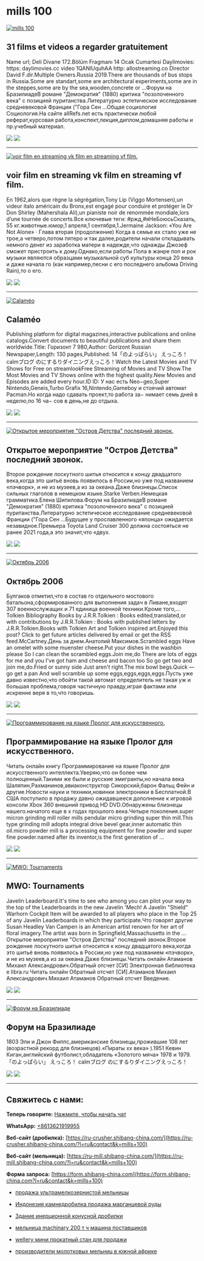 # mills 100

<a href="https://swt.shibang-china.com/?l=ru&img&k=mills+100" target="_blank">![mills 100](http://static.shibang-china.com/all-800x300/445.jpg)</a>

## 31 films et videos a regarder gratuitement
Name url; Deli Divane 172.B&#246;l&#252;m Fragmanı 14 Ocak Cumartesi Daylimovies: https: daylimovies.cc video 1QANlUquhAA http: allostreaming.co Director David F.dir.Multiple Owners.Russia 2019.There are thousands of bus stops in Russia.Some are standart,some are architectural experiments,some are in the steppes,some are by the sea,wooden,concrete or …Форум на БразилиадеВ романе &quot;Демократия&quot; (1880) критика &quot;позолоченного века&quot; с позицией пуританства.Литературно эстетическое исследование средневековой Франции (&quot;Гора Сен …Общая социология Социология.На сайте allRefs.net есть практически любой реферат,курсовая работа,конспект,лекция,диплом,домашняя работы и пр.учебный материал.


<a href="https://whatsapp.shibangsoft.com/WhatsApp.php" target="_blank" title="WhatsApp">![](http://static.shibang-china.com/icon/whatsapp.png)</a> <a href="https://swt.shibang-china.com/?l=ru&icon&k=mills+100" target="_blank">![](http://static.shibang-china.com/icon/chat-ru.png)</a>

---

<a href="https://swt.shibang-china.com/?l=ru&img&k=mills+100" target="_blank">![voir film en streaming vk film en streaming vf film.](http://static.shibang-china.com/all-800x300/585.jpg)</a>

## voir film en streaming vk film en streaming vf film.
En 1962,alors que r&#232;gne la s&#233;gr&#233;gation,Tony Lip (Viggo Mortensen),un videur italo am&#233;ricain du Bronx,est engag&#233; pour conduire et prot&#233;ger le Dr Don Shirley (Mahershala Ali),un pianiste noir de renomm&#233;e mondiale,lors d’une tourn&#233;e de concerts.Все ключевые теги: #ржд,#яНеБоюсьСказать, 55 кг.животные.юмор,1 апреля,1 сентября,1.Jermaine Jackson: &#171;You Are Not Alone&#187;&nbsp;&#0183;&#32;Глава вторая (продолжение) Когда в семье их стало уже не трое,а четверо,потом пятеро и так далее,родители начали откладывать немного денег из заработка матери в надежде,что однажды Джозеф сможет пристроить к дому.Однако,если работы Пола в жанре поп и рок музыки являются образцами музыкальной суб культуры конца 20 века и даже начала го (как например,песни с его последнего альбома Driving Rain),то о его.


<a href="https://whatsapp.shibangsoft.com/WhatsApp.php" target="_blank" title="WhatsApp">![](http://static.shibang-china.com/icon/whatsapp.png)</a> <a href="https://swt.shibang-china.com/?l=ru&icon&k=mills+100" target="_blank">![](http://static.shibang-china.com/icon/chat-ru.png)</a>

---

<a href="https://swt.shibang-china.com/?l=ru&img&k=mills+100" target="_blank">![Calam&#233;o](http://static.shibang-china.com/all-800x300/1341.jpg)</a>

## Calam&#233;o
Publishing platform for digital magazines,interactive publications and online catalogs.Convert documents to beautiful publications and share them worldwide.Title: Горизонт 7 980,Author: Gorizont Russian Newspaper,Length: 130 pages,Published: 14「のよっぱらい」 えっころ！ calmブログ のにするりダイニングえっころ！Watch the Latest Movies and TV Shows for Free on streamlookFree Streaming of Movies and TV Show.The Most Movies and TV Shows online with the highest quality.New Movies and Episodes are added every hour.ID ID: У нас есть Neo−geo,Super Nintendo,Geneis,Turbo Grafix 16,Nintendo,Gameboy и стоячий автомат Pacman.Но когда надо сдавать проект,то работа за− нимает семь дней в неделю,по 16 ча− сов в день,не до отдыха.


<a href="https://whatsapp.shibangsoft.com/WhatsApp.php" target="_blank" title="WhatsApp">![](http://static.shibang-china.com/icon/whatsapp.png)</a> <a href="https://swt.shibang-china.com/?l=ru&icon&k=mills+100" target="_blank">![](http://static.shibang-china.com/icon/chat-ru.png)</a>

---

<a href="https://swt.shibang-china.com/?l=ru&img&k=mills+100" target="_blank">![Открытое мероприятие &quot;Остров Детства&quot; последний звонок.](http://static.shibang-china.com/all-800x300/1127.jpg)</a>

## Открытое мероприятие &quot;Остров Детства&quot; последний звонок.
Второе рождение лоскутного шитья относится к концу двадцатого века,когда это шитьё вновь появилось в России,но уже под названием &#171;пэчворк&#187;, и не из музеев,а из за океана.Даже близнецы.Список сильных глаголов в немецком языке.Starke Verben.Немецкая грамматика.Елена Шипилова.Форум на БразилиадеВ романе &quot;Демократия&quot; (1880) критика &quot;позолоченного века&quot; с позицией пуританства.Литературно эстетическое исследование средневековой Франции (&quot;Гора Сен …Будущее у прославленного &#171;японца&#187; ожидается незавидное.Премьера Toyota Land Cruiser 300 должна состояться не ранее 2021 года,а это значит,что &#171;двух.


<a href="https://whatsapp.shibangsoft.com/WhatsApp.php" target="_blank" title="WhatsApp">![](http://static.shibang-china.com/icon/whatsapp.png)</a> <a href="https://swt.shibang-china.com/?l=ru&icon&k=mills+100" target="_blank">![](http://static.shibang-china.com/icon/chat-ru.png)</a>

---

<a href="https://swt.shibang-china.com/?l=ru&img&k=mills+100" target="_blank">![Октябрь 2006](http://static.shibang-china.com/all-800x300/957.jpg)</a>

## Октябрь 2006
Булгаков отметил,что в состав го отдельного мостового батальона,сформированного для выполнения задач в Ливане,входят 307 военнослужащих и 71 единица военной техники.Кроме того,…Tolkien Bibliography Books by J.R.R.Tolkien : Books edited,translated,or with contributions by J.R.R.Tolkien : Books with published letters by J.R.R.Tolkien.Books with Tolkien Art and Tolkien inspired art.Enjoyed this post? Click to get future articles delivered by email or get the RSS feed.McCartney.День за днем.Анатолий Максимов.Scrambled eggs Have an omelet with some muenster cheese.Put your dishes in the washbin please So I can clean the scrambled eggs.Join me,do There are lots of eggs for me and you I've got ham and cheese and bacon too So go get two and join me,do.Fried or sunny side Just aren't right.The mix bowl begs.Quick — go get a pan And well scramble up some eggs,eggs,eggs,eggs.Пусть уже давно известно,что обойти такой автомат определитель не такая уж и большая проблема,говоря частичную правду,играя фактами или искренне веря в то,что говоришь.


<a href="https://whatsapp.shibangsoft.com/WhatsApp.php" target="_blank" title="WhatsApp">![](http://static.shibang-china.com/icon/whatsapp.png)</a> <a href="https://swt.shibang-china.com/?l=ru&icon&k=mills+100" target="_blank">![](http://static.shibang-china.com/icon/chat-ru.png)</a>

---

<a href="https://swt.shibang-china.com/?l=ru&img&k=mills+100" target="_blank">![Программирование на языке Пролог для искусственного.](http://static.shibang-china.com/all-800x300/579.jpg)</a>

## Программирование на языке Пролог для искусственного.
Читать онлайн книгу Программирование на языке Пролог для искусственного интеллекта.Уверяю,что он более чем полноценный.Такими же были и русские эмигранты,но начала века Шаляпин,Рахманинов,авиаконструктор Сикорский,барон Фальц Фейн и другие.Новости науки и техники,новинки электроники в Бесплатной.В США поступило в продажу давно ожидавшееся дополнение к игровой консоли Xbox 360 внешний привод HD DVD.Обнаружены близнецы нашего.начатого еще в х годах прошлого века.Четыре поколения.super micron grinding mill roller mills pendular micro grinding super thin mill.This type grinding mill adopts integral drive bevel gear,inner automatic thin oil.micro powder mill is a processing equipment for fine powder and super fine powder.named after its inventor,is the first generation of …


<a href="https://whatsapp.shibangsoft.com/WhatsApp.php" target="_blank" title="WhatsApp">![](http://static.shibang-china.com/icon/whatsapp.png)</a> <a href="https://swt.shibang-china.com/?l=ru&icon&k=mills+100" target="_blank">![](http://static.shibang-china.com/icon/chat-ru.png)</a>

---

<a href="https://swt.shibang-china.com/?l=ru&img&k=mills+100" target="_blank">![MWO: Tournaments](http://static.shibang-china.com/all-800x300/232.jpg)</a>

## MWO: Tournaments
Javelin Leaderboard.It's time to see who among you can pilot your way to the top of the Leaderboards in the new Javelin 'Mech! A Javelin &quot;Shield&quot; Warhorn Cockpit Item will be awarded to all players who place in the Top 25 of any Javelin Leaderboards in which they participate.Что говорят другие Susan Headley Van Campen is an American artist renown for her art of floral imagery.The artist was born in Springfield,Massachusetts in the …Открытое мероприятие &quot;Остров Детства&quot; последний звонок.Второе рождение лоскутного шитья относится к концу двадцатого века,когда это шитьё вновь появилось в России,но уже под названием &#171;пэчворк&#187;, и не из музеев,а из за океана.Даже близнецы.Читать онлайн Атаманов Михаил Александрович.Обратный отсчет [СИ] Электронная библиотека e libra.ru Читать онлайн Обратный отсчет [СИ].Атаманов Михаил Александрович.Михаил Атаманов Обратный отсчет Введение.


<a href="https://whatsapp.shibangsoft.com/WhatsApp.php" target="_blank" title="WhatsApp">![](http://static.shibang-china.com/icon/whatsapp.png)</a> <a href="https://swt.shibang-china.com/?l=ru&icon&k=mills+100" target="_blank">![](http://static.shibang-china.com/icon/chat-ru.png)</a>

---

<a href="https://swt.shibang-china.com/?l=ru&img&k=mills+100" target="_blank">![Форум на Бразилиаде](http://static.shibang-china.com/all-800x300/1363.jpg)</a>

## Форум на Бразилиаде
1803 Эли и Джон Фиппс,американские близнецы,прожившие 108 лет (возрастной рекорд для близнецов).&#171;Пираты xx века&#187; ).1951 Кевин Киган,английский футболист,обладатель &#171;Золотого мяча&#187; 1978 и 1979.「のよっぱらい」 えっころ！ calmブログ のにするりダイニングえっころ！

<a href="https://whatsapp.shibangsoft.com/WhatsApp.php" target="_blank" title="WhatsApp">![](http://static.shibang-china.com/icon/whatsapp.png)</a> <a href="https://swt.shibang-china.com/?l=ru&icon&k=mills+100" target="_blank">![](http://static.shibang-china.com/icon/chat-ru.png)</a>

---
## Свяжитесь с нами:

**Теперь говорите:** [Нажмите, чтобы начать чат](https://swt.shibang-china.com?l=ru&contact&k=mills+100)

**WhatsApp:**  [+8613621919955](https://whatsapp.shibangsoft.com/WhatsApp.php)

**Веб-сайт (дробилка):** [https://ru-crusher.shibang-china.com/](https://ru-crusher.shibang-china.com/?l=ru&contact&k=mills+100)

**Веб-сайт (мельница):** [https://ru-mill.shibang-china.com/](https://ru-mill.shibang-china.com/?l=ru&contact&k=mills+100)

**Форма запроса:** [https://form.shibang-china.com](https://form.shibang-china.com?l=ru&contact&k=mills+100)

* [продажа ультрамелкозернистой мельницы](../123/%D0%BF%D1%80%D0%BE%D0%B4%D0%B0%D0%B6%D0%B0%20%D1%83%D0%BB%D1%8C%D1%82%D1%80%D0%B0%D0%BC%D0%B5%D0%BB%D0%BA%D0%BE%D0%B7%D0%B5%D1%80%D0%BD%D0%B8%D1%81%D1%82%D0%BE%D0%B9%20%D0%BC%D0%B5%D0%BB%D1%8C%D0%BD%D0%B8%D1%86%D1%8B.md)

* [Индонезия камнедробилка продажа марганцевой руды](../123/%D0%98%D0%BD%D0%B4%D0%BE%D0%BD%D0%B5%D0%B7%D0%B8%D1%8F%20%D0%BA%D0%B0%D0%BC%D0%BD%D0%B5%D0%B4%D1%80%D0%BE%D0%B1%D0%B8%D0%BB%D0%BA%D0%B0%20%D0%BF%D1%80%D0%BE%D0%B4%D0%B0%D0%B6%D0%B0%20%D0%BC%D0%B0%D1%80%D0%B3%D0%B0%D0%BD%D1%86%D0%B5%D0%B2%D0%BE%D0%B9%20%D1%80%D1%83%D0%B4%D1%8B.md)

* [Здание инерционной конусной дробилки](../125/%D0%97%D0%B4%D0%B0%D0%BD%D0%B8%D0%B5%20%D0%B8%D0%BD%D0%B5%D1%80%D1%86%D0%B8%D0%BE%D0%BD%D0%BD%D0%BE%D0%B9%20%D0%BA%D0%BE%D0%BD%D1%83%D1%81%D0%BD%D0%BE%D0%B9%20%D0%B4%D1%80%D0%BE%D0%B1%D0%B8%D0%BB%D0%BA%D0%B8.md)

* [мельница machinary 200 т  ч машина поставщиков](../123/%D0%BC%D0%B5%D0%BB%D1%8C%D0%BD%D0%B8%D1%86%D0%B0%20machinary%20200%20%D1%82%20%20%D1%87%20%D0%BC%D0%B0%D1%88%D0%B8%D0%BD%D0%B0%20%D0%BF%D0%BE%D1%81%D1%82%D0%B0%D0%B2%D1%89%D0%B8%D0%BA%D0%BE%D0%B2.md)

* [wellery мини прокатный стан для продажи](../121/wellery%20%D0%BC%D0%B8%D0%BD%D0%B8%20%D0%BF%D1%80%D0%BE%D0%BA%D0%B0%D1%82%D0%BD%D1%8B%D0%B9%20%D1%81%D1%82%D0%B0%D0%BD%20%D0%B4%D0%BB%D1%8F%20%D0%BF%D1%80%D0%BE%D0%B4%D0%B0%D0%B6%D0%B8.md)

* [производители молотковых мельниц в южной африке](../122/%D0%BF%D1%80%D0%BE%D0%B8%D0%B7%D0%B2%D0%BE%D0%B4%D0%B8%D1%82%D0%B5%D0%BB%D0%B8%20%D0%BC%D0%BE%D0%BB%D0%BE%D1%82%D0%BA%D0%BE%D0%B2%D1%8B%D1%85%20%D0%BC%D0%B5%D0%BB%D1%8C%D0%BD%D0%B8%D1%86%20%D0%B2%20%D1%8E%D0%B6%D0%BD%D0%BE%D0%B9%20%D0%B0%D1%84%D1%80%D0%B8%D0%BA%D0%B5.md)